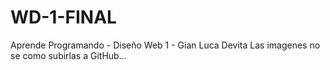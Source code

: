 # WD-1-FINAL
Aprende Programando - Diseño Web 1 - Gian Luca Devita
Las imagenes no se como subirlas a GitHub...
